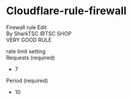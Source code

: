 # Cloudflare-rule-firewall
Firewall rule Edit \
By SharkTSC @TSC SHOP \
VERY GOOD RULE

rate limit setting \
Requests (required)
- 7

Period (required)
- 10 
